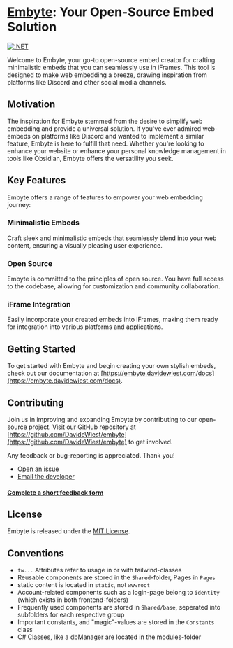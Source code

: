 # [Embyte](https://embyte.davidewiest.com): Your Open-Source Embed Solution

[![.NET](https://github.com/DavideWiest/Embyte/actions/workflows/dotnet-desktop.yml/badge.svg)](https://github.com/DavideWiest/Embyte/actions/workflows/dotnet-desktop.yml)

Welcome to Embyte, your go-to open-source embed creator for crafting minimalistic embeds that you can seamlessly use in iFrames. This tool is designed to make web embedding a breeze, drawing inspiration from platforms like Discord and other social media channels.

## Motivation

The inspiration for Embyte stemmed from the desire to simplify web embedding and provide a universal solution. If you've ever admired web-embeds on platforms like Discord and wanted to implement a similar feature, Embyte is here to fulfill that need. Whether you're looking to enhance your website or enhance your personal knowledge management in tools like Obsidian, Embyte offers the versatility you seek.

## Key Features

Embyte offers a range of features to empower your web embedding journey:

### Minimalistic Embeds

Craft sleek and minimalistic embeds that seamlessly blend into your web content, ensuring a visually pleasing user experience.

### Open Source

Embyte is committed to the principles of open source. You have full access to the codebase, allowing for customization and community collaboration.

### iFrame Integration

Easily incorporate your created embeds into iFrames, making them ready for integration into various platforms and applications.

## Getting Started

To get started with Embyte and begin creating your own stylish embeds, check out our documentation at [https://embyte.davidewiest.com/docs](https://embyte.davidewiest.com/docs).

## Contributing

Join us in improving and expanding Embyte by contributing to our open-source project. Visit our GitHub repository at [https://github.com/DavideWiest/embyte](https://github.com/DavideWiest/embyte) to get involved.

Any feedback or bug-reporting is appreciated. Thank you!
- [Open an issue](https://github.com/DavideWiest/Embyte/issues)
- [Email the developer](mailto:davide.wiest2@gmail.com)

#### [Complete a short feedback form](https://forms.gle/zYeA61AgoGPKT4d26)

## License

Embyte is released under the [MIT License](LICENSE.txt).

## Conventions

- `tw...` Attributes refer to usage in or with tailwind-classes
- Reusable components are stored in the `Shared`-folder, Pages in `Pages`
- static content is located in `static`, not `wwwroot`
- Account-related components such as a login-page belong to `identity` (which exists in both frontend-folders)
- Frequently used components are stored in `Shared/base`, seperated into subfolders for each respective group
- Important constants, and "magic"-values are stored in the `Constants` class 
- C# Classes, like a dbManager are located in the modules-folder

